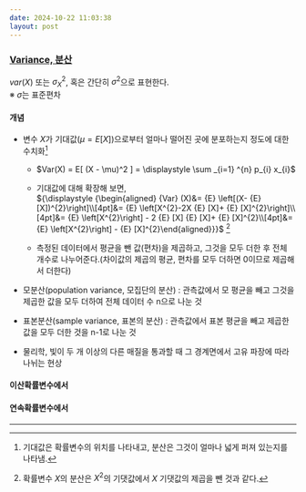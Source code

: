 ```yaml
---
date: 2024-10-22 11:03:38
layout: post
---
```






### [Variance, 분산](https://ko.wikipedia.org/wiki/%EB%B6%84%EC%82%B0)
${var} (X)$ 또는 $\sigma _{X}^2$, 혹은 간단히 $\sigma ^2$으로 표현한다.  
※ $\sigma$는 표준편차  

#### 개념
- 변수 $X$가 기대값($\mu = E[X]$)으로부터 얼마나 떨어진 곳에 분포하는지 정도에 대한 수치화[^001]  
  + $Var(X) = E[ (X - \mu)^2 ] = \displaystyle \sum _{i=1} ^{n} p_{i} x_{i}$  
  + 기대값에 대해 확장해 보면,  
    ${\displaystyle {\begin{aligned} {Var} (X)&= {E} \left[(X- {E} [X])^{2}\right]\\[4pt]&= {E} \left[X^{2}-2X {E} [X]+ {E} [X]^{2}\right]\\[4pt]&= {E} \left[X^{2}\right] - 2 {E} [X] {E} [X]+ {E} [X]^{2}\\[4pt]&= {E} \left[X^{2}\right] - {E} [X]^{2}\end{aligned}}}$ [^002] 

  + 측정된 데이터에서 평균을 뺀 값(편차)을 제곱하고, 그것을 모두 더한 후 전체 개수로 나누어준다.(차이값의 제곱의 평균, 편차를 모두 더하면 0이므로 제곱해서 더한다)  

- 모분산(population variance, 모집단의 분산) : 관측값에서 모 평균을 빼고 그것을 제곱한 값을 모두 더하여 전체 데이터 수 n으로 나눈 것  
- 표본분산(sample variance, 표본의 분산) : 관측값에서 표본 평균을 빼고 제곱한 값을 모두 더한 것을 n-1로 나눈 것  

- 물리학, 빛이 두 개 이상의 다른 매질을 통과할 때 그 경계면에서 고유 파장에 따라 나뉘는 현상

#### 이산확률변수에서  


#### 연속확률변수에서  



---

[^001]: 기대값은 확률변수의 위치를 나타내고, 분산은 그것이 얼마나 넓게 퍼져 있는지를 나타냄.  
[^002]: 확률변수 $X$의 분산은 $X^2$의 기댓값에서 $X$ 기댓값의 제곱을 뺀 것과 같다.



